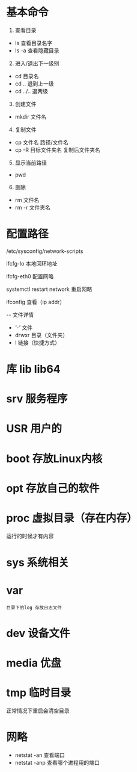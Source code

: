 # 基本命令
1. 查看目录
- ls      查看目录名字
- ls -a   查看隐藏目录
2. 进入/退出下一级别
- cd 目录名
- cd ..   退到上一级
- cd ../..  退两级
3. 创建文件
- mkdir 文件名
4. 复制文件
- cp 文件名  路径/文件名
- cp -R 目标文件夹名  复制后文件夹名
5. 显示当前路径
- pwd 
6. 删除
- rm 文件名
- rm -r 文件夹名

# 配置路径
/etc/sysconfig/network-scripts

ifcfg-lo    本地回环地址

ifcfg-eth0   配置网略

systemctl restart network  重启网略

ifconfig   查看（ip addr）

-- 文件详情  
-  ‘-’      文件
-  drwxr    目录（文件夹）
-  l        链接（快捷方式）

# 库 lib  lib64

# srv 服务程序

# USR  用户的

# boot  存放Linux内核

# opt 存放自己的软件

# proc 虚拟目录（存在内存）
运行的时候才有内容

# sys 系统相关

# var 
    目录下的log 存放日志文件
# dev 设备文件

# media 优盘

# tmp 临时目录
正常情况下重启会清空目录

# 网略

- netstat -an  查看端口
- netstat -anp  查看哪个进程用的端口